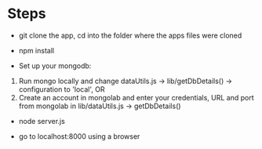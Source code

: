 
Steps
=====

- git clone the app, cd into the folder where the apps files were cloned


- npm install


- Set up your mongodb:
1. Run mongo locally and change dataUtils.js -> lib/getDbDetails() -> configuration to 	'local', OR
2. Create an account in mongolab and enter your credentials, URL and port from mongolab in lib/dataUtils.js -> getDbDetails() 


- node server.js


- go to localhost:8000 using a browser

